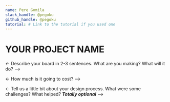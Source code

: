 ```yaml
---
name: Pere Gomila
slack_handle: @pegoku
github_handle: @pegoku
tutorial: # Link to the tutorial if you used one
---
```


# YOUR PROJECT NAME

<- Describe your board in 2-3 sentences. What are you making? What will it do? -->

<- How much is it going to cost? -->

<- Tell us a little bit about your design process. What were some challenges? What helped? ***Totally optional*** -->

